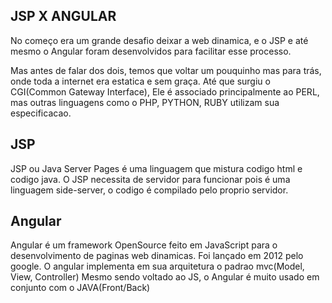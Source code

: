 ## JSP X ANGULAR

No começo era um grande desafio deixar a web dinamica, e o JSP e até mesmo o Angular foram desenvolvidos para facilitar esse processo.

Mas antes de falar dos dois, temos que voltar um pouquinho mas para trás, onde toda a internet era estatica e sem graça. Até que surgiu o CGI(Common Gateway Interface), Ele é associado principalmente ao PERL, mas outras linguagens como o PHP, PYTHON, RUBY utilizam sua especificacao.

## JSP

JSP ou Java Server Pages é uma linguagem que mistura codigo html e codigo java.
O JSP necessita de servidor para funcionar pois é uma linguagem side-server, o codigo é compilado pelo proprio servidor.

## Angular

Angular é um framework OpenSource feito em JavaScript para o desenvolvimento de paginas web dinamicas. Foi lançado em 2012 pelo google.
O angular implementa em sua arquitetura o padrao mvc(Model, View, Controller)
Mesmo sendo voltado ao JS, o Angular é muito usado em conjunto com o JAVA(Front/Back)
